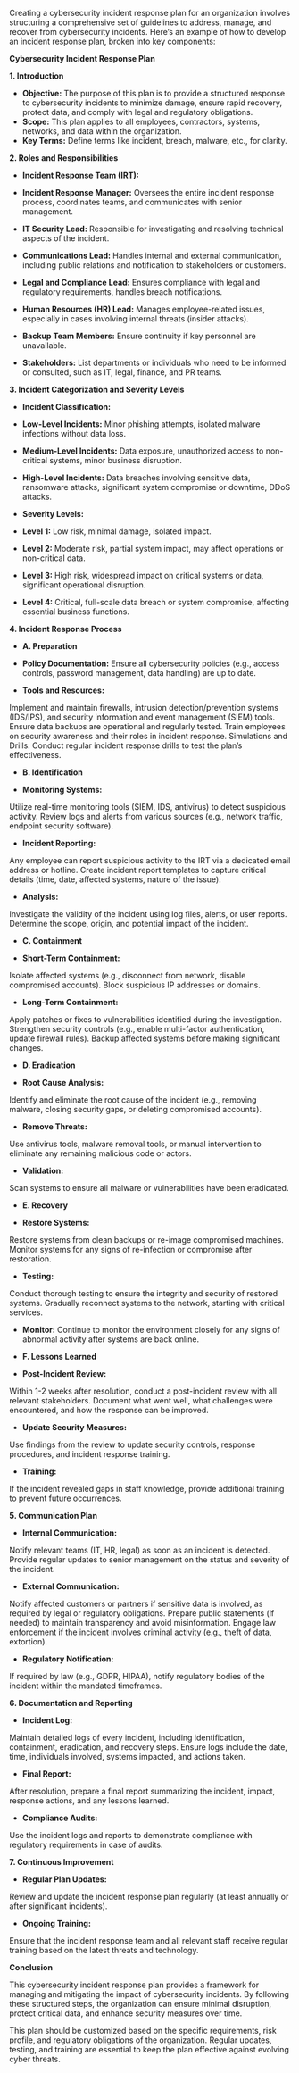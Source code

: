 Creating a cybersecurity incident response plan for an organization involves structuring a comprehensive set of guidelines to address, manage, and recover from cybersecurity incidents. Here’s an example of how to develop an incident response plan, broken into key components:

<b>Cybersecurity Incident Response Plan </b>

<b>1. Introduction </b>

* **Objective:** The purpose of this plan is to provide a structured response to cybersecurity incidents to minimize damage, ensure rapid recovery, protect data, and comply with legal and regulatory obligations.
* **Scope:** This plan applies to all employees, contractors, systems, networks, and data within the organization.
* **Key Terms:** Define terms like incident, breach, malware, etc., for clarity.

<b>2. Roles and Responsibilities </b>

* **Incident Response Team (IRT):**

* **Incident Response Manager:** Oversees the entire incident response process, coordinates teams, and communicates with senior management.
* **IT Security Lead:** Responsible for investigating and resolving technical aspects of the incident.
* **Communications Lead:** Handles internal and external communication, including public relations and notification to stakeholders or customers.
* **Legal and Compliance Lead:** Ensures compliance with legal and regulatory requirements, handles breach notifications.
* **Human Resources (HR) Lead:** Manages employee-related issues, especially in cases involving internal threats (insider attacks).
* **Backup Team Members:** Ensure continuity if key personnel are unavailable.
* **Stakeholders:** List departments or individuals who need to be informed or consulted, such as IT, legal, finance, and PR teams.

<b>3. Incident Categorization and Severity Levels </b>

* **Incident Classification:**

* **Low-Level Incidents:** Minor phishing attempts, isolated malware infections without data loss.
* **Medium-Level Incidents:** Data exposure, unauthorized access to non-critical systems, minor business disruption.
* **High-Level Incidents:** Data breaches involving sensitive data, ransomware attacks, significant system compromise or downtime, DDoS attacks.

* **Severity Levels:**

* **Level 1:** Low risk, minimal damage, isolated impact.
* **Level 2:** Moderate risk, partial system impact, may affect operations or non-critical data.
* **Level 3:** High risk, widespread impact on critical systems or data, significant operational disruption.
* **Level 4:** Critical, full-scale data breach or system compromise, affecting essential business functions.

<b>4. Incident Response Process </b>

* **A. Preparation**

* **Policy Documentation:** Ensure all cybersecurity policies (e.g., access controls, password management, data handling) are up to date.

* **Tools and Resources:**

Implement and maintain firewalls, intrusion detection/prevention systems (IDS/IPS), and security information and event management (SIEM) tools.
Ensure data backups are operational and regularly tested.
Train employees on security awareness and their roles in incident response.
Simulations and Drills: Conduct regular incident response drills to test the plan’s effectiveness.

* **B. Identification**

* **Monitoring Systems:**

Utilize real-time monitoring tools (SIEM, IDS, antivirus) to detect suspicious activity.
Review logs and alerts from various sources (e.g., network traffic, endpoint security software).

* **Incident Reporting:**

Any employee can report suspicious activity to the IRT via a dedicated email address or hotline.
Create incident report templates to capture critical details (time, date, affected systems, nature of the issue).

* **Analysis:**

Investigate the validity of the incident using log files, alerts, or user reports.
Determine the scope, origin, and potential impact of the incident.

* **C. Containment**

* **Short-Term Containment:**

Isolate affected systems (e.g., disconnect from network, disable compromised accounts).
Block suspicious IP addresses or domains.

* **Long-Term Containment:**

Apply patches or fixes to vulnerabilities identified during the investigation.
Strengthen security controls (e.g., enable multi-factor authentication, update firewall rules).
Backup affected systems before making significant changes.

* **D. Eradication**

* **Root Cause Analysis:**

Identify and eliminate the root cause of the incident (e.g., removing malware, closing security gaps, or deleting compromised accounts).

* **Remove Threats:**

Use antivirus tools, malware removal tools, or manual intervention to eliminate any remaining malicious code or actors.

* **Validation:**

Scan systems to ensure all malware or vulnerabilities have been eradicated.

* **E. Recovery**

* **Restore Systems:**

Restore systems from clean backups or re-image compromised machines.
Monitor systems for any signs of re-infection or compromise after restoration.

* **Testing:**

Conduct thorough testing to ensure the integrity and security of restored systems.
Gradually reconnect systems to the network, starting with critical services.

* **Monitor:** Continue to monitor the environment closely for any signs of abnormal activity after systems are back online.

* **F. Lessons Learned**

* **Post-Incident Review:**

Within 1-2 weeks after resolution, conduct a post-incident review with all relevant stakeholders.
Document what went well, what challenges were encountered, and how the response can be improved.

* **Update Security Measures:**

Use findings from the review to update security controls, response procedures, and incident response training.

* **Training:**

If the incident revealed gaps in staff knowledge, provide additional training to prevent future occurrences.

<b>5. Communication Plan </b>

* **Internal Communication:**

Notify relevant teams (IT, HR, legal) as soon as an incident is detected.
Provide regular updates to senior management on the status and severity of the incident.

* **External Communication:**

Notify affected customers or partners if sensitive data is involved, as required by legal or regulatory obligations.
Prepare public statements (if needed) to maintain transparency and avoid misinformation.
Engage law enforcement if the incident involves criminal activity (e.g., theft of data, extortion).

* **Regulatory Notification:**

If required by law (e.g., GDPR, HIPAA), notify regulatory bodies of the incident within the mandated timeframes.

<b>6. Documentation and Reporting </b>

* **Incident Log:**

Maintain detailed logs of every incident, including identification, containment, eradication, and recovery steps.
Ensure logs include the date, time, individuals involved, systems impacted, and actions taken.

* **Final Report:**

After resolution, prepare a final report summarizing the incident, impact, response actions, and any lessons learned.

* **Compliance Audits:**

Use the incident logs and reports to demonstrate compliance with regulatory requirements in case of audits.

<b>7. Continuous Improvement </b>

* **Regular Plan Updates:**

Review and update the incident response plan regularly (at least annually or after significant incidents).

* **Ongoing Training:**

Ensure that the incident response team and all relevant staff receive regular training based on the latest threats and technology.

<b>Conclusion </b>

This cybersecurity incident response plan provides a framework for managing and mitigating the impact of cybersecurity incidents. By following these structured steps, the organization can ensure minimal disruption, protect critical data, and enhance security measures over time.

This plan should be customized based on the specific requirements, risk profile, and regulatory obligations of the organization. Regular updates, testing, and training are essential to keep the plan effective against evolving cyber threats.
